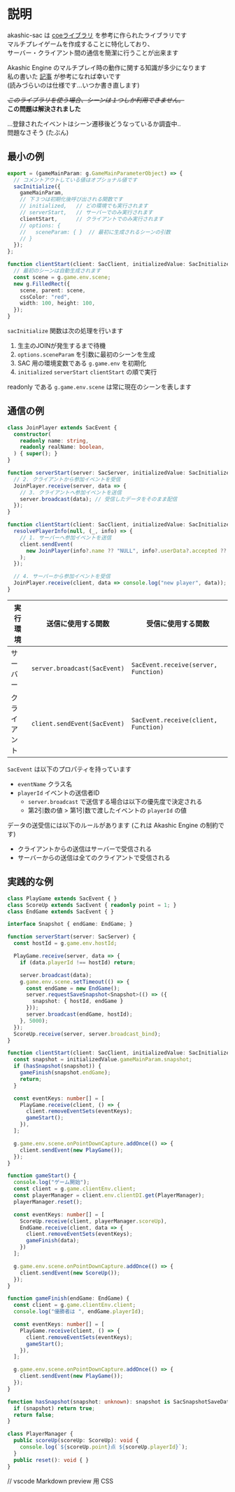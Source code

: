 # 説明

akashic-sac は [coeライブラリ](https://github.com/akashic-games/coe) を参考に作られたライブラリです\
マルチプレイゲームを作成することに特化しており、\
サーバー・クライアント間の通信を簡潔に行うことが出来ます

Akashic Engine のマルチプレイ時の動作に関する知識が多少になります\
私の書いた [記事](https://qiita.com/mujurin/items/9bb3a6d114d6b62bbe53) が参考になれば幸いです\
(読みづらいのは仕様です…いつか書き直します)

~~_このライブラリを使う場合、シーンは１つしか利用できません。_~~\
**この問題は解決されました**

…登録されたイベントはシーン遷移後どうなっているか調査中‥\
問題なさそう (たぶん)


## 最小の例
```typescript
export = (gameMainParam: g.GameMainParameterObject) => {
  // コメントアウトしている値はオプショナル値です
  sacInitialize({
    gameMainParam,
    // 下３つは初期化後呼び出される関数です
    // initialized,   // どの環境でも実行されます
    // serverStart,   // サーバーでのみ実行されます
    clientStart,      // クライアントでのみ実行されます
    // options: {
    //   sceneParam: { }  // 最初に生成されるシーンの引数
    // }
  });
};

function clientStart(client: SacClient, initializedValue: SacInitializedValue) {
  // 最初のシーンは自動生成されます
  const scene = g.game.env.scene;
  new g.FilledRect({
    scene, parent: scene,
    cssColor: "red",
    width: 100, height: 100,
  });
}
```

`sacInitialize` 関数は次の処理を行います
1. 生主のJOINが発生するまで待機
2. `options.sceneParam` を引数に最初のシーンを生成
3. SAC 用の環境変数である `g.game.env` を初期化
4. `initialized` `serverStart` `clientStart` の順で実行

readonly である `g.game.env.scene` は常に現在のシーンを表します


## 通信の例
```typescript
class JoinPlayer extends SacEvent {
  constructor(
    readonly name: string,
    readonly realName: boolean,
  ) { super(); }
}

function serverStart(server: SacServer, initializedValue: SacInitializedValue) {
  // 2. クライアントから参加イベントを受信
  JoinPlayer.receive(server, data => {
    // 3. クライアントへ参加イベントを送信
    server.broadcast(data); // 受信したデータをそのまま配信
  });
}

function clientStart(client: SacClient, initializedValue: SacInitializedValue) {
  resolvePlayerInfo(null, (_, info) => {
    // 1. サーバーへ参加イベントを送信
    client.sendEvent(
      new JoinPlayer(info?.name ?? "NULL", info?.userData?.accepted ?? false)
    );
  });

  // 4. サーバーから参加イベントを受信
  JoinPlayer.receive(client, data => console.log("new player", data));
}
```

| 実行環境     | 送信に使用する関数           | 受信に使用する関数                   |
| ------------ | ---------------------------- | ------------------------------------ |
| サーバー     | `server.broadcast(SacEvent)` | `SacEvent.receive(server, Function)` |
| クライアント | `client.sendEvent(SacEvent)` | `SacEvent.receive(client, Function)` |

`SacEvent` は以下のプロパティを持っています
* `eventName` クラス名
* `playerId` イベントの送信者ID
  * `server.broadcast` で送信する場合は以下の優先度で決定される
  * 第2引数の値 > 第1引数で渡したイベントの `playerId` の値

データの送受信には以下のルールがあります (これは Akashic Engine の制約です)
* クライアントからの送信はサーバーで受信される
* サーバーからの送信は全てのクライアントで受信される


## 実践的な例
```typescript
class PlayGame extends SacEvent { }
class ScoreUp extends SacEvent { readonly point = 1; }
class EndGame extends SacEvent { }

interface Snapshot { endGame: EndGame; }

function serverStart(server: SacServer) {
  const hostId = g.game.env.hostId;

  PlayGame.receive(server, data => {
    if (data.playerId !== hostId) return;

    server.broadcast(data);
    g.game.env.scene.setTimeout(() => {
      const endGame = new EndGame();
      server.requestSaveSnapshot<Snapshot>(() => ({
        snapshot: { hostId, endGame }
      }));
      server.broadcast(endGame, hostId);
    }, 5000);
  });
  ScoreUp.receive(server, server.broadcast_bind);
}

function clientStart(client: SacClient, initializedValue: SacInitializedValue) {
  const snapshot = initializedValue.gameMainParam.snapshot;
  if (hasSnapshot(snapshot)) {
    gameFinish(snapshot.endGame);
    return;
  }

  const eventKeys: number[] = [
    PlayGame.receive(client, () => {
      client.removeEventSets(eventKeys);
      gameStart();
    }),
  ];

  g.game.env.scene.onPointDownCapture.addOnce(() => {
    client.sendEvent(new PlayGame());
  });
}

function gameStart() {
  console.log("ゲーム開始");
  const client = g.game.clientEnv.client;
  const playerManager = client.env.clientDI.get(PlayerManager);
  playerManager.reset();

  const eventKeys: number[] = [
    ScoreUp.receive(client, playerManager.scoreUp),
    EndGame.receive(client, data => {
      client.removeEventSets(eventKeys);
      gameFinish(data);
    })
  ];

  g.game.env.scene.onPointDownCapture.addOnce(() => {
    client.sendEvent(new ScoreUp());
  });
}

function gameFinish(endGame: EndGame) {
  const client = g.game.clientEnv.client;
  console.log("優勝者は ", endGame.playerId);

  const eventKeys: number[] = [
    PlayGame.receive(client, () => {
      client.removeEventSets(eventKeys);
      gameStart();
    }),
  ];

  g.game.env.scene.onPointDownCapture.addOnce(() => {
    client.sendEvent(new PlayGame());
  });
}

function hasSnapshot(snapshot: unknown): snapshot is SacSnapshotSaveData<Snapshot> {
  if (snapshot) return true;
  return false;
}

class PlayerManager {
  public scoreUp(scoreUp: ScoreUp): void {
    console.log(`${scoreUp.point}点 ${scoreUp.playerId}`);
  }
  public reset(): void { }
}
```




// vscode Markdown preview 用 CSS
<style>
body.vscode-body {
  &,
  > body {
    padding-left: 0;
    padding-right: 0;
  }

  ul {
    padding-left: 1.5em;
  }

  code {
    font-size: 0.9em;
    white-space: pre;
  }

  pre code {
    * {
      font-style: unset !important;
    }
  }
}
</style>
